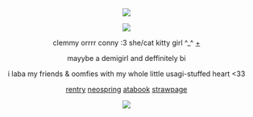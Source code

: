 &nbsp;
<div align="center">

![](https://komarev.com/ghpvc/?username=moidix&label=༄.°&color=bc84ac&abbreviated=true)

![](https://upload-os-bbs.hoyolab.com/upload/2023/02/07/10642705/2bd3559bf4797872bf149a98ce3a36ae_2008224772383725720.gif)

clemmy orrrr conny :3
she/cat kitty girl ^_^ [+](https://pronouns.cc/@visual)

mayybe a demigirl and deffinitely bi

i laba my friends & oomfies with my whole little usagi-stuffed heart <33

[rentry](https://rentry.co/wrecked) [neospring](https://neospring.org/@gurohime) [atabook](https://wxs.atabook.org) [strawpage](https://mdma.straw.page)
 
![](https://spotify-github-profile.kittinanx.com/api/view.svg?uid=314mkicxlkkdu2xbfq5sn4qlspni&cover_image=true&theme=natemoo-re&show_offline=true&background_color=121212&interchange=false&bar_color=1448c2&bar_color_cover=false)
<div>
